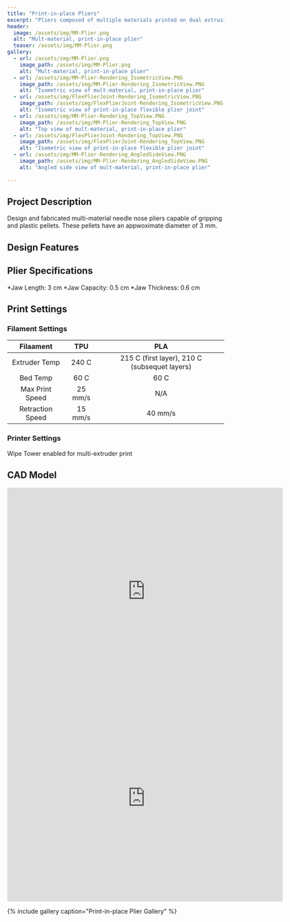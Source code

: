 ```yaml
---
title: "Print-in-place Pliers"
excerpt: "Pliers composed of multiple materials printed on dual extrusion printer"
header:
  image: /assets/img/MM-Plier.png
  alt: "Mult-material, print-in-place plier"
  teaser: /assets/img/MM-Plier.png
gallery:
  - url: /assets/img/MM-Plier.png
    image_path: /assets/img/MM-Plier.png
    alt: "Mult-material, print-in-place plier"
  - url: /assets/img/MM-Plier-Rendering_IsometricView.PNG
    image_path: /assets/img/MM-Plier-Rendering_IsometricView.PNG
    alt: "Isometric view of mult-material, print-in-place plier"
  - url: /assets/img/FlexPlierJoint-Rendering_IsometricView.PNG
    image_path: /assets/img/FlexPlierJoint-Rendering_IsometricView.PNG
    alt: "Isometric view of print-in-place flexible plier joint"
  - url: /assets/img/MM-Plier-Rendering_TopView.PNG
    image_path: /assets/img/MM-Plier-Rendering_TopView.PNG
    alt: "Top view of mult-material, print-in-place plier"
  - url: /assets/img/FlexPlierJoint-Rendering_TopView.PNG
    image_path: /assets/img/FlexPlierJoint-Rendering_TopView.PNG
    alt: "Isometric view of print-in-place flexible plier joint"
  - url: /assets/img/MM-Plier-Rendering_AngledSideView.PNG
    image_path: /assets/img/MM-Plier-Rendering_AngledSideView.PNG
    alt: "Angled side view of mult-material, print-in-place plier"
   
---
```

## Project Description
   Design and fabricated multi-material needle nose pliers capable of gripping and plastic pellets. These pellets have an appwoximate diameter of 3 mm.
## Design Features

## Plier Specifications
  *Jaw Length: 3 cm
  *Jaw Capacity: 0.5 cm
  *Jaw Thickness: 0.6 cm

## Print Settings
### Filament Settings
  | Filaament | TPU | PLA |
  | :---: | :---: | :---: |
  | Extruder Temp | 240 C | 215 C (first layer), 210 C (subsequet layers) |
  | Bed Temp | 60 C | 60 C |
  | Max Print Speed | 25 mm/s | N/A |
  | Retraction Speed | 15 mm/s | 40 mm/s |

### Printer Settings
  Wipe Tower enabled for multi-extruder print

## CAD Model
<iframe src="https://vanderbilt643.autodesk360.com/shares/public/SH35dfcQT936092f0e435aca05bcb9caf030?mode=embed" width="640" height="480" allowfullscreen="true" webkitallowfullscreen="true" mozallowfullscreen="true"  frameborder="0"></iframe>
<iframe src="https://vanderbilt643.autodesk360.com/shares/public/SH35dfcQT936092f0e4374907dc0d2424dfb?mode=embed" width="640" height="480" allowfullscreen="true" webkitallowfullscreen="true" mozallowfullscreen="true"  frameborder="0"></iframe>

{% include gallery caption="Print-in-place Plier Gallery" %}
